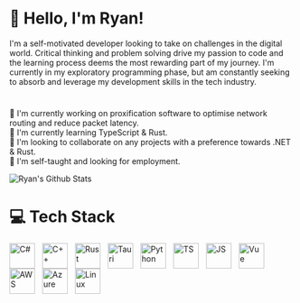 # 👋 Hello, I'm Ryan!

I'm a self-motivated developer looking to take on challenges in the digital world. Critical thinking and problem solving drive my passion to code and the learning process deems the most rewarding part of my journey. I'm currently in my exploratory programming phase, but am constantly seeking to absorb and leverage my development skills in the tech industry.
#
🚀 I'm currently working on proxification software to optimise network routing and reduce packet latency.  
🌱 I'm currently learning TypeScript & Rust.    
👬 I'm looking to collaborate on any projects with a preference towards .NET & Rust.  
📘 I'm self-taught and looking for employment. 

![Ryan's Github Stats](https://github-readme-stats.vercel.app/api?username=ryandotnet&show_icons=true&theme=dracula)
# 💻 Tech Stack
<img align="left" alt="C#" width="45px" style="padding-right:10px;" src="https://cdn.jsdelivr.net/gh/devicons/devicon@latest/icons/csharp/csharp-plain.svg"/>
<img align="left" alt="C++" width="45px" style="padding-right:10px;" src="https://cdn.jsdelivr.net/gh/devicons/devicon@latest/icons/cplusplus/cplusplus-plain.svg"/>
<img align="left" alt="Rust" width="45px" style="padding-right:10px;" src="https://cdn.jsdelivr.net/gh/devicons/devicon@latest/icons/rust/rust-original.svg"/>
<img align="left" alt="Tauri" width="45px" style="padding-right:10px;" src="https://cdn.jsdelivr.net/gh/devicons/devicon@latest/icons/tauri/tauri-original.svg"/>
<img align="left" alt="Python" width="45px" style="padding-right:10px;" src="https://cdn.jsdelivr.net/gh/devicons/devicon@latest/icons/python/python-plain.svg"/>
<img align="left" alt="TS" width="45px" style="padding-right:10px;" src="https://cdn.jsdelivr.net/gh/devicons/devicon@latest/icons/typescript/typescript-original.svg"/>
<img align="left" alt="JS" width="45px" style="padding-right:10px;" src="https://cdn.jsdelivr.net/gh/devicons/devicon@latest/icons/javascript/javascript-original.svg"/>
<img align="left" alt="Vue" width="45px" style="padding-right:10px;" src="https://cdn.jsdelivr.net/gh/devicons/devicon@latest/icons/vuejs/vuejs-original.svg"/>
<img align="left" alt="AWS" width="45px" style="padding-right:10px;" src="https://cdn.jsdelivr.net/gh/devicons/devicon@latest/icons/amazonwebservices/amazonwebservices-plain-wordmark.svg"/>
<img align="left" alt="Azure" width="45px" style="padding-right:10px;" src="https://cdn.jsdelivr.net/gh/devicons/devicon@latest/icons/azure/azure-original-wordmark.svg"/>
<img align="left" alt="Linux" width="45px" style="padding-right:10px;" src="https://cdn.jsdelivr.net/gh/devicons/devicon@latest/icons/linux/linux-original.svg"/>



